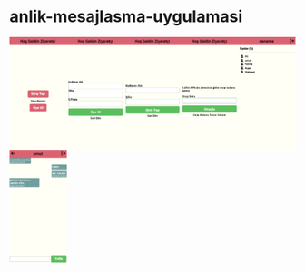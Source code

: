 # anlik-mesajlasma-uygulamasi
<div style="display: grid; grid-template-columns: repeat( auto-fill, minmax(100px, 1fr));">
  <img src="images/1.png">
  <img src="images/2.png">
  <img src="images/3.png">
  <img src="images/4.png">
  <img src="images/5.png">
  <img src="images/6.png">
</div>
